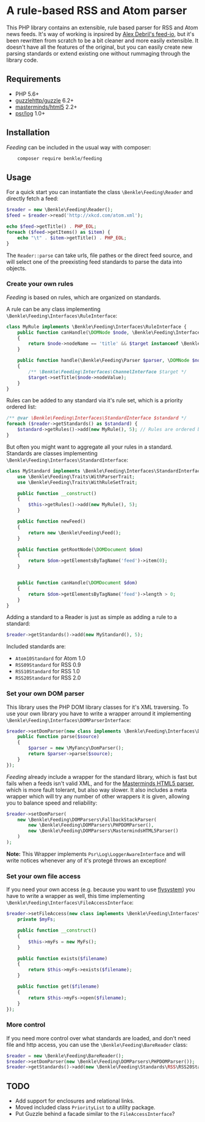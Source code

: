 A rule-based RSS and Atom parser
================================

This PHP library contains an extensible, rule based parser for RSS and Atom news feeds.
It's way of working is inpsired by [Alex Debril's feed-io](https://packagist.org/packages/debril/feed-io), but it's been
rewritten from scratch to be a bit cleaner and more easily extensible. It doesn't have all the features of the original,
but you can easily create new parsing standards or extend existing one without rummaging through the library code.

Requirements
------------

 * PHP 5.6+
 * [guzzlehttp/guzzle](https://packagist.org/packages/guzzlehttp/guzzle) 6.2+
 * [masterminds/html5](https://packagist.org/packages/masterminds/html5) 2.2+
 * [psr/log](https://packagist.org/packages/psr/log) 1.0+

Installation
------------

_Feeding_ can be included in the usual way with composer:

```sh
    composer require benkle/feeding
```

Usage
-----

For a quick start you can instantiate the class `\Benkle\Feeding\Reader` and directly fetch a feed:

```php
$reader = new \Benkle\Feeding\Reader();
$feed = $reader->read('http://xkcd.com/atom.xml');

echo $feed->getTitle() . PHP_EOL;
foreach ($feed->getItems() as $item) {
    echo "\t" . $item->getTitle() . PHP_EOL;
}
```

The `Reader::parse` can take urls, file pathes or the direct feed source, and will select one of the preexisting feed standards to parse the data into objects.

### Create your own rules

_Feeding_ is based on rules, which are organized on standards.

A rule can be any class implementing `\Benkle\Feeding\Interfaces\RuleInterface`:

```php
class MyRule implements \Benkle\Feeding\Interfaces\RuleInterface {
    public function canHandle(\DOMNode $node, \Benkle\Feeding\Interfaces\NodeInterface $target)
    {
        return $node->nodeName == 'title' && $target instanceof \Benkle\Feeding\Interfaces\ChannelInterface;
    }

    public function handle(\Benkle\Feeding\Parser $parser, \DOMNode $node, \Benkle\Feeding\Interfaces\NodeInterface $target)
    {
        /** \Benkle\Feeding\Interfaces\ChannelInterface $target */
        $target->setTitle($node->nodeValue);
    }
}
```

Rules can be added to any standard via it's rule set, which is a priority ordered list:

```php
/** @var \Benkle\Feeding\Interfaces\StandardInterface $standard */
foreach ($reader->getStandards() as $standard) {
    $standard->getRules()->add(new MyRule(), 5); // Rules are ordered by priority
}
```

But often you might want to aggregate all your rules in a standard. Standards are classes implementing `\Benkle\Feeding\Interfaces\StandardInterface`:

```php
class MyStandard implements \Benkle\Feeding\Interfaces\StandardInterface {
    use \Benkle\Feeding\Traits\WithParserTrait;
    use \Benkle\Feeding\Traits\WithRuleSetTrait;

    public function __construct()
    {
        $this->getRules()->add(new MyRule(), 5);
    }

    public function newFeed()
    {
        return new \Benkle\Feeding\Feed();
    }

    public function getRootNode(\DOMDocument $dom)
    {
        return $dom->getElementsByTagName('feed')->item(0);
    }


    public function canHandle(\DOMDocument $dom)
    {
        return $dom->getElementsByTagName('feed')->length > 0;
    }
}
```

Adding a standard to a Reader is just as simple as adding a rule to a standard:

```php
$reader->getStandards()->add(new MyStandard(), 5);
```

Included standards are:

 * `Atom10Standard` for Atom 1.0
 * `RSS09Standard` for RSS 0.9
 * `RSS10Standard` for RSS 1.0
 * `RSS20Standard` for RSS 2.0

### Set your own DOM parser

This library uses the PHP DOM library classes for it's XML traversing. To use your own library you have to write a wrapper arround it implementing `\Benkle\Feeding\Interfaces\DOMParserInterface`:

```php
$reader->setDomParser(new class implements \Benkle\Feeding\Interfaces\DOMParserInterface {
    public function parse($source)
    {
        $parser = new \MyFancy\DomParser();
        return $parser->parse($source);
    }
});
```

_Feeding_ already include a wrapper for the standard library, which is fast but fails when a feeds isn't valid XML, and for the [Masterminds HTML5 parser](https://packagist.org/packages/masterminds/html5), which is more fault tolerant, but also way slower. It also includes a meta wrapper which will try any number of other wrappers it is given, allowing you to balance speed and reliability:

```php
$reader->setDomParser(
    new \Benkle\Feeding\DOMParsers\FallbackStackParser(
        new \Benkle\Feeding\DOMParsers\PHPDOMParser(),
        new \Benkle\Feeding\DOMParsers\MastermindsHTML5Parser()
    )
);
```

__Note:__ This Wrapper implements `Psr\Log\LoggerAwareInterface` and will write notices whenever any of it's protegé throws an exception!

### Set your own file access

If you need your own access (e.g. because you want to use [flysystem](http://flysystem.thephpleague.com/)) you have to write a wrapper as well, this time implementing `\Benkle\Feeding\Interfaces\FileAccessInterface`:

```php
$reader->setFileAccess(new class implements \Benkle\Feeding\Interfaces\FileAccessInterface {
    private $myFs;

    public function __construct()
    {
        $this->myFs = new MyFs();
    }

    public function exists($filename)
    {
        return $this->myFs->exists($filename);
    }

    public function get($filename)
    {
        return $this->myFs->open($filename);
    }
});
```

### More control

If you need more control over what standards are loaded, and don't need file and http access, you can use the `\Benkle\Feeding\BareReader` class:

```php
$reader = new \Benkle\Feeding\BareReader();
$reader->setDomParser(new \Benkle\Feeding\DOMParsers\PHPDOMParser());
$reader->getStandards()->add(new \Benkle\Feeding\Standards\RSS\RSS20Standard());
```

TODO
----

 * Add support for enclosures and relational links.
 * Moved included class `PriorityList` to a utility package.
 * Put Guzzle behind a facade similar to the `FileAccessInterface`?
